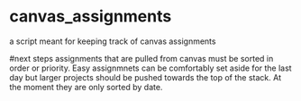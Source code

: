 # canvas_assignments
a script meant for keeping track of canvas assignments

#next steps
assignments that are pulled from canvas must be sorted in order or priority. Easy assignmnets can be comfortably set aside for the last day but larger projects should be pushed towards the top of the stack.
At the moment they are only sorted by date.
